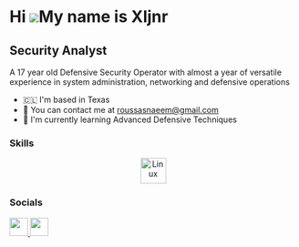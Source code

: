 Hi ![](https://user-images.githubusercontent.com/18350557/176309783-0785949b-9127-417c-8b55-ab5a4333674e.gif)My name is Xljnr
=============================================================================================================================

Security Analyst
----------------

A 17 year old Defensive Security Operator with almost a year of versatile experience in system administration, networking and defensive operations

* 🇨🇱  I'm based in Texas
* 📧 You can contact me at [roussasnaeem@gmail.com](mailto:roussasnaeem@gmail.com)
* 🧠 I'm currently learning Advanced Defensive Techniques

### Skills

<p align="center">
<img src="https://imgs.search.brave.com/PyckVZksCD4EmOEZzNLnyzhRYpJkKdR-Tt3sgZBxQH8/rs:fit:500:0:0/g:ce/aHR0cHM6Ly9icmFu/ZHNsb2dvcy5jb20v/d3AtY29udGVudC91/cGxvYWRzL2ltYWdl/cy91YnVudHUtbG9n/by5wbmc" width="45" height="45" alt="Linux" />
</p>

### Socials

<p align="left"> <a href="https://www.github.com/xljnr" target="_blank" rel="noreferrer"> <picture> <source media="(prefers-color-scheme: dark)" srcset="https://raw.githubusercontent.com/danielcranney/readme-generator/main/public/icons/socials/github-dark.svg" /> <source media="(prefers-color-scheme: light)" srcset="https://raw.githubusercontent.com/danielcranney/readme-generator/main/public/icons/socials/github.svg" /> <img src="https://raw.githubusercontent.com/danielcranney/readme-generator/main/public/icons/socials/github.svg" width="32" height="32" /> </picture> </a> <a href="https://www.linkedin.com/in/naeemr" target="_blank" rel="noreferrer"> <picture> <source media="(prefers-color-scheme: dark)" srcset="https://raw.githubusercontent.com/danielcranney/readme-generator/main/public/icons/socials/linkedin-dark.svg" /> <source media="(prefers-color-scheme: light)" srcset="https://raw.githubusercontent.com/danielcranney/readme-generator/main/public/icons/socials/linkedin.svg" /> <img src="https://raw.githubusercontent.com/danielcranney/readme-generator/main/public/icons/socials/linkedin.svg" width="32" height="32" /> </picture> </a></p>
